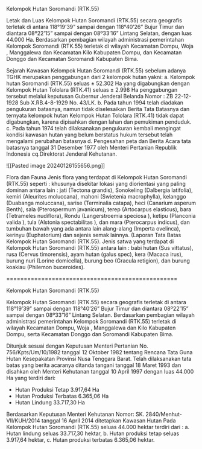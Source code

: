 Kelompok Hutan Soromandi (RTK.55)

Letak dan Luas
Kelompok Hutan Soromandi (RTK.55) secara geografis terletak di antara 118°19’39” sampai dengan 118°40’26” Bujur Timur dan diantara 08º22’15” sampai dengan 08º33’16” Lintang Selatan, dengan luas 44.000 Ha. Berdasarkan pembagian wilayah administrasi pemerintahan Kelompok Soromandi (RTK.55) terletak di wilayah Kecamatan Dompu, Woja , Manggalewa dan Kecamatan Kilo Kabupaten Dompu, dan Kecamatan Donggo dan Kecamatan Soromandi Kabupaten Bima.

Sejarah Kawasan
Kelompok Hutan Soromandi (RTK.55)  sebelum adanya TGHK merupakan penggabungan dari 2 kelompok hutan yakni:
a. Kelompok hutan Soromandi (RTK.55)  seluas ± 52.302 Ha  yang digabungkan dengan Kelompok Hutan Tololara (RTK.41) seluas ± 2.998 Ha penggabungan tersebut melalui keputusan Gubernur Jenderal Belanda Nomor : ZB 22-12-1928 Sub X.RB.4-8-1929 No. 43/LK.
b. Pada tahun 1994 telah diadakan pengukuran batasnya, namun tidak diselesaikan Berita Tata Batasnya dan ternyata kelompok hutan Kelompok Hutan Tololara (RTK.41) tidak dapat digabungkan, karena dipisahkan dengan lahan dan pemukiman penduduk.
c. Pada tahun 1974 telah dilaksanakan pengukuran kembali mengingat kondisi kawasan hutan yang belum berstatus hukum tersebut telah mengalami perubahan batasnya
d. Pengesahan peta dan Berita Acara tata batasnya tanggal 31 Desember 1977 oleh Menteri Pertanian Republik Indonesia cq.Direktorat Jenderal Kehutanan.

![[Pasted image 20240126155656.png]]


Flora dan Fauna
Jenis flora yang terdapat di Kelompok Hutan Soromandi (RTK.55) seperti : khusunya disekitar lokasi yang diorientasi yang paling dominan antara lain : jati (Tectona grandis), Sonokeling (Dalbergia latifolia), kemiri (Aleurites moluccana), mahoni (Swietenia macrophylla), kelanggo (Duabanga moluccana), sarise (Terminalia catapa), heci (Canarium asperum Benth), sala (Pterospermum javanicum), terep (Artocarpus elasticus), bara (Tetrameles  nudiflora), Rondu (Langerstroemia speciosa ), ketipu (Planconia valida ),  tula (Alstonia spectabilitas ), dan mara (Pterocarpus indicus),  dan tumbuhan bawah yang ada antara lain alang-alang (Imperta ovelinca), kerinyu (Euphatorium) dan sejenis semak lainnya. (Laporan Tata Batas Kelompok Hutan Soromandi (RTK.55).
Jenis satwa yang terdapat di Kelompok Hutan Soromandi (RTK.55) antara lain : babi hutan (Sus vittatus), rusa (Cervus timorensis), ayam hutan (galus spec), kera (Macaca irus), burung nuri (Lorine domicella), burung beo (Gracula retigion), dan burung koakiau (Philemon buceroides). 



=================================================



Kelompok Hutan Soromandi (RTK.55) 

Kelompok Hutan Soromandi (RTK.55) secara geografis terletak di antara 118°19’39” sampai dengan 118°40’26” Bujur Timur dan diantara 08º22’15” sampai dengan 08º33’16” Lintang Selatan. Berdasarkan pembagian wilayah administrasi pemerintahan Kelompok Soromandi (RTK.55) terletak di wilayah Kecamatan Dompu, Woja , Manggalewa dan Kilo Kabupaten Dompu, serta Kecamatan Donggo dan Soromandi Kabupaten Bima.

Ditunjuk sesuai dengan Keputusan Menteri Pertanian No. 756/Kpts/Um/10/1982 tanggal 12 Oktober 1982 tentang Rencana Tata Guna Hutan Kesepakatan Provinsi Nusa Tenggara Barat. Telah dilaksanakan tata batas yang berita acaranya ditanda tangani tanggal 18 Maret 1993 dan disahkan oleh Menteri Kehutanan tanggal 10 April 1997 dengan luas 44.000 Ha yang terdiri dari:
- Hutan Produksi Tetap 3.917,64 Ha
- Hutan Produksi Terbatas 6.365,06 Ha
- Hutan Lindung 33.717,30 Ha

Berdasarkan Keputusan Menteri Kehutanan Nomor: SK. 2840/Menhut-VII/KUH/2014 tanggal 16 April 2014 ditetapkan Kawasan Hutan Pada Kelompok Hutan
Soromandi (RTK.55) seluas 44.000 hektar terdiri dari :
a. Hutan lindung seluas 33.717,30 hektar,
b. Hutan produksi tetap seluas 3.917,64 hektar,
c. Hutan produksi terbatas 6.365,06 hektar.









